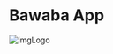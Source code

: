 # Bawaba App
![imgLogo](http://is4.mzstatic.com/image/thumb/Purple18/v4/14/7c/cc/147ccc54-5384-f17e-85ab-152e5420b59f/source/175x175bb.jpg)




